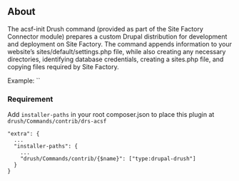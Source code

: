 ## About
The acsf-init Drush command (provided as part of the Site Factory Connector module) prepares a custom Drupal distribution for development and deployment on Site Factory. The command appends information to your website’s sites/default/settings.php file, while also creating any necessary directories, identifying database credentials, creating a sites.php file, and copying files required by Site Factory.

Example: ``

### Requirement
Add `installer-paths` in your root composer.json to place this
plugin at `drush/Commands/contrib/drs-acsf`

```
"extra": {
  ...
  "installer-paths": {
    ...
    "drush/Commands/contrib/{$name}": ["type:drupal-drush"]
  }
}
```
